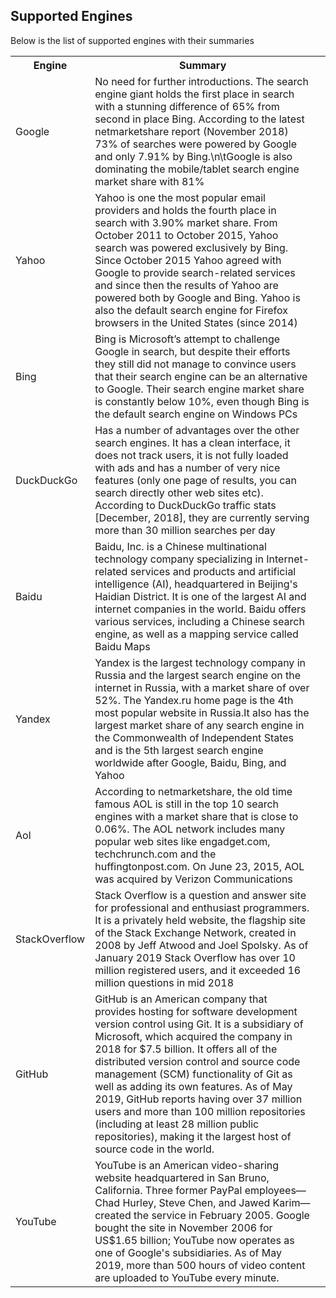 ## Supported Engines

Below is the list of supported engines with their summaries

<table>
<tr>
<th>Engine</th>
<th>Summary</th>
<tr>

<tr>
<td>Google</td>
<td>No need for further introductions. The search engine giant holds the first place in search with a stunning difference of 65% from second in place Bing. According to the latest netmarketshare report (November 2018) 73% of searches were powered by Google and only 7.91% by Bing.\n\tGoogle is also dominating the mobile/tablet search engine market share with 81%<td>
</tr>

<tr>
<td>Yahoo</td>
<td>Yahoo is one the most popular email providers and holds the fourth place in search with 3.90% market share. From October 2011 to October 2015, Yahoo search was powered exclusively by Bing. Since October 2015 Yahoo agreed with Google to provide search-related services and since then the results of Yahoo are powered both by Google and Bing. Yahoo is also the default search engine for Firefox browsers in the United States (since 2014)</td>
</tr>

<tr>
<td>Bing</td>
<td>Bing is Microsoft’s attempt to challenge Google in search, but despite their efforts they still did not manage to convince users that their search engine can be an alternative to Google. Their search engine market share is constantly below 10%, even though Bing is the default search engine on Windows PCs</td>
</tr>

<tr>
<td>DuckDuckGo</td>
<td>Has a number of advantages over the other search engines. It has a clean interface, it does not track users, it is not fully loaded with ads and has a number of very nice features (only one page of results, you can search directly other web sites etc). According to DuckDuckGo traffic stats [December, 2018], they are currently serving more than 30 million searches per day</td>
</tr>

<tr>
<td>Baidu</td>
<td>Baidu, Inc. is a Chinese multinational technology company specializing in Internet-related services and products and artificial intelligence (AI), headquartered in Beijing's Haidian District. It is one of the largest AI and internet companies in the world. Baidu offers various services, including a Chinese search engine, as well as a mapping service called Baidu Maps</td>
</tr>

<tr>
<td>Yandex</td>
<td>Yandex is the largest technology company in Russia and the largest search engine on the internet in Russia, with a market share of over 52%. The Yandex.ru home page is the 4th most popular website in Russia.It also has the largest market share of any search engine in the Commonwealth of Independent States and is the 5th largest search engine worldwide after Google, Baidu, Bing, and Yahoo</td>
</tr>

<tr>
<td>Aol</td>
<td>According to netmarketshare, the old time famous AOL is still in the top 10 search engines with a market share that is close to 0.06%. The AOL network includes many popular web sites like engadget.com, techchrunch.com and the huffingtonpost.com. On June 23, 2015, AOL was acquired by Verizon Communications</td>
</tr>

<tr>
<td>StackOverflow</td>
<td>Stack Overflow is a question and answer site for professional and enthusiast programmers. It is a privately held website, the flagship site of the Stack Exchange Network, created in 2008 by Jeff Atwood and Joel Spolsky. As of January 2019 Stack Overflow has over 10 million registered users, and it exceeded 16 million questions in mid 2018</td>
</tr>

<tr>
<td>GitHub</td>
<td>GitHub is an American company that provides hosting for software development version control using Git. It is a subsidiary of Microsoft, which acquired the company in 2018 for $7.5 billion. It offers all of the distributed version control and source code management (SCM) functionality of Git as well as adding its own features. As of May 2019, GitHub reports having over 37 million users and more than 100 million repositories (including at least 28 million public repositories), making it the largest host of source code in the world.</td>
</tr>

<tr>
<td>YouTube</td>
<td>YouTube is an American video-sharing website headquartered in San Bruno, California. Three former PayPal employees—Chad Hurley, Steve Chen, and Jawed Karim—created the service in February 2005. Google bought the site in November 2006 for US$1.65 billion; YouTube now operates as one of Google's subsidiaries. As of May 2019, more than 500 hours of video content are uploaded to YouTube every minute.</td>
</tr>
</table>